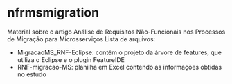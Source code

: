 # nfrmsmigration
Material sobre o artigo Análise de Requisitos Não-Funcionais nos Processos de Migração para Microsserviços
Lista de arquivos:
- MigracaoMS_RNF-Eclipse: contém o projeto da árvore de features, que utiliza o Eclipse e o plugin FeatureIDE
- RNF-migracao-MS: planilha em Excel contendo as informações obtidas no estudo
